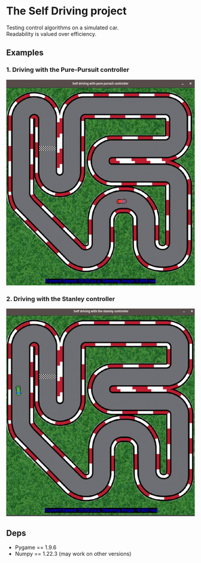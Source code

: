 # The Self Driving project
Testing control algorithms on a simulated car.  
Readability is valued over efficiency.  

## Examples

### 1. Driving with the Pure-Pursuit controller
![](demo/pure_pursuit.gif)  

### 2. Driving with the Stanley controller
![](demo/stanley.gif)  

## Deps
- Pygame == 1.9.6
- Numpy == 1.22.3
(may work on other versions)
